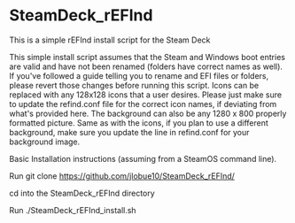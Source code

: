 # SteamDeck_rEFInd
This is a simple rEFInd install script for the Steam Deck

This simple install script assumes that the Steam and Windows boot entries are valid and have not been renamed (folders have correct names as well).
If you've followed a guide telling you to rename and EFI files or folders, please revert those changes before running this script.
Icons can be replaced with any 128x128 icons that a user desires. Please just make sure to update the refind.conf file for the correct icon names, if deviating from what's provided here.
The background can also be any 1280 x 800 properly formatted picture. Same as with the icons, if you plan to use a different background, make sure you update the line in refind.conf for your background image.

Basic Installation instructions (assuming from a SteamOS command line).

Run git clone https://github.com/jlobue10/SteamDeck_rEFInd/

cd into the SteamDeck_rEFInd directory

Run ./SteamDeck_rEFInd_install.sh
